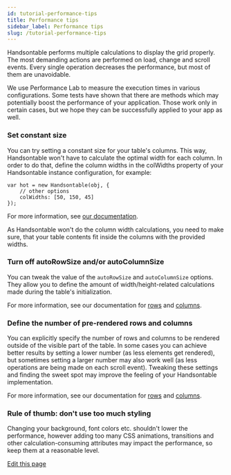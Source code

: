```yaml
---
id: tutorial-performance-tips
title: Performance tips
sidebar_label: Performance tips
slug: /tutorial-performance-tips
---
```


Handsontable performs multiple calculations to display the grid properly. The most demanding actions are performed on load, change and scroll events. Every single operation decreases the performance, but most of them are unavoidable.

We use Performance Lab to measure the execution times in various configurations. Some tests have shown that there are methods which may potentially boost the performance of your application. Those work only in certain cases, but we hope they can be successfully applied to your app as well.

### Set constant size

You can try setting a constant size for your table's columns. This way, Handsontable won't have to calculate the optimal width for each column. In order to do that, define the column widths in the colWidths property of your Handsontable instance configuration, for example:

    var hot = new Handsontable(obj, {
        // other options
        colWidths: [50, 150, 45]
    });

For more information, see [our documentation](/docs/8.2.0/Options.html#colWidths).

As Handsontable won't do the column width calculations, you need to make sure, that your table contents fit inside the columns with the provided widths.

### Turn off autoRowSize and/or autoColumnSize

You can tweak the value of the `autoRowSize` and `autoColumnSize` options. They allow you to define the amount of width/height-related calculations made during the table's initialization.

For more information, see our documentation for [rows](/docs/8.2.0/Options.html#autoRowSize) and [columns](/docs/8.2.0/Options.html#autoColumnSize).

### Define the number of pre-rendered rows and columns

You can explicitly specify the number of rows and columns to be rendered outside of the visible part of the table. In some cases you can achieve better results by setting a lower number (as less elements get rendered), but sometimes setting a larger number may also work well (as less operations are being made on each scroll event). Tweaking these settings and finding the sweet spot may improve the feeling of your Handsontable implementation.

For more information, see our documentation for [rows](/docs/8.2.0/Options.html#viewportRowRenderingOffset) and [columns](/docs/8.2.0/Options.html#viewportColumnRenderingOffset).

### Rule of thumb: don't use too much styling

Changing your background, font colors etc. shouldn't lower the performance, however adding too many CSS animations, transitions and other calculation-consuming attributes may impact the performance, so keep them at a reasonable level.

[Edit this page](https://github.com/handsontable/docs/edit/8.2.0/tutorials/performance-tips.html)
